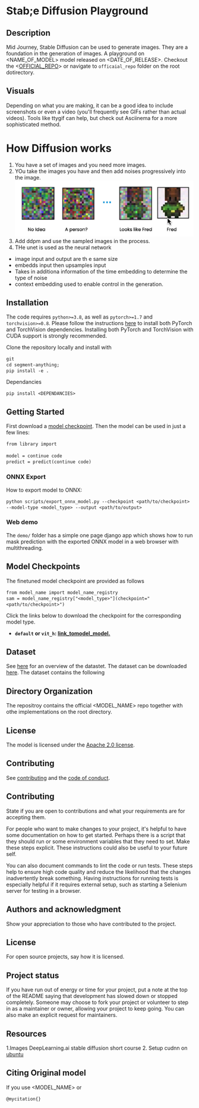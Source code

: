 # Stab;e Diffusion Playground  

## Description
Mid Journey, Stable Diffusion can be used to generate images. They are a foundation in the generation of images. A playground on <NAME_OF_MODEL> model released on <DATE_OF_RELEASE>.
Checkout the <[OFFICIAL_REPO](here)> or navigate to ```officaial_repo``` folder on the root dotirectory.

## Visuals
Depending on what you are making, it can be a good idea to include screenshots or even a video (you'll frequently see GIFs rather than actual videos). Tools like ttygif can help, but check out Asciinema for a more sophisticated method.

# How Diffusion works
1. You have a set of images and you need more images.
2. YOu take the images you have and then add noises progressively into the image.
![image](assets\1-initial_images.png)
3. Add ddpm and use the sampled images in the process.
4. THe unet is used as the neural network
- image input and output are th e same size
- embedds input then upsamples input
- Takes in additiona information of the time embedding to determine the type of noise 
- context embedding used to enable control in the generation.

## Installation

The code requires `python>=3.8`, as well as `pytorch>=1.7` and `torchvision>=0.8`. Please follow the instructions [here](https://pytorch.org/get-started/locally/) to install both PyTorch and TorchVision dependencies. Installing both PyTorch and TorchVision with CUDA support is strongly recommended.

Clone the repository locally and install with

```
git 
cd segment-anything;
pip install -e .
```

Dependancies
```
pip install <DEPENDANCIES>
```

## <a name="GettingStarted"></a>Getting Started

First download a [model checkpoint](model_checkpoints_option). 
Then the model can be used in just a few lines:

```
from library import

model = continue code
predict = predict(continue code)

```


### ONNX Export

How to export model to ONNX:

```
python scripts/export_onnx_model.py --checkpoint <path/to/checkpoint> --model-type <model_type> --output <path/to/output>
```

### Web demo

The `demo/` folder has a simple one page django app which shows how to run mask prediction with the exported ONNX model in a web browser with multithreading.

## <a name="Models"></a>Model Checkpoints

The finetuned model checkpoint are provided as follows

```
from model_name import model_name_registry
sam = model_name_registry["<model_type>"](checkpoint="<path/to/checkpoint>")
```

Click the links below to download the checkpoint for the corresponding model type.

- **`default` or `vit_h`: [ link_tomodel_model.](link.pth)**

## Dataset

See [here](#) for an overview of the datastet. The dataset can be downloaded [here](). 
The dataset contains the following

## <a name="Models"></a>Directory Organization
The repositroy contains the official <MODEL_NAME> repo together with othe implementations on the root directory.


## License

The model is licensed under the [Apache 2.0 license](LICENSE).

## Contributing

See [contributing](CONTRIBUTING.md) and the [code of conduct](CODE_OF_CONDUCT.md).

## Contributing
State if you are open to contributions and what your requirements are for accepting them.

For people who want to make changes to your project, it's helpful to have some documentation on how to get started. Perhaps there is a script that they should run or some environment variables that they need to set. Make these steps explicit. These instructions could also be useful to your future self.

You can also document commands to lint the code or run tests. These steps help to ensure high code quality and reduce the likelihood that the changes inadvertently break something. Having instructions for running tests is especially helpful if it requires external setup, such as starting a Selenium server for testing in a browser.

## Authors and acknowledgment
Show your appreciation to those who have contributed to the project.

## License
For open source projects, say how it is licensed.

## Project status
If you have run out of energy or time for your project, put a note at the top of the README saying that development has slowed down or stopped completely. Someone may choose to fork your project or volunteer to step in as a maintainer or owner, allowing your project to keep going. You can also make an explicit request for maintainers.

## Resources
1.Images DeepLearning.ai stable diffusion short course
2. Setup cudnn on [ubuntu](https://fizzylogic.nl/2022/11/02/how-to-set-up-cuda-and-pytorch-in-ubuntu-22-04-on-wsl2)
## Citing Original model

If you use <MODEL_NAME> or 

```
@mycitation{}

```
